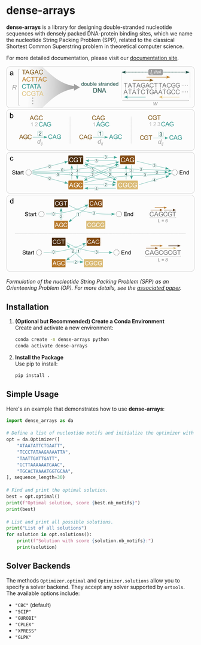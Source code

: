 # dense-arrays

**dense-arrays** is a library for designing double-stranded nucleotide sequences with densely packed DNA-protein binding sites, which we name the nucleotide String Packing Problem (SPP), related to the classical Shortest Common Superstring problem in theoretical computer science.

For more detailed documentation, please visit our [documentation site](https://dunloplab.gitlab.io/dense-arrays).

<img src="images/SPP_overview.png" alt="Dense Arrays Diagram" width="600"/>

*Formulation of the nucleotide String Packing Problem (SPP) as an Orienteering Problem (OP). For more details, see the [associated paper](https://journals.plos.org/ploscompbiol/article?id=10.1371/journal.pcbi.1012276).*

## Installation

1. **(Optional but Recommended) Create a Conda Environment**  
   Create and activate a new environment:
   ```bash
   conda create -n dense-arrays python
   conda activate dense-arrays
   ```

2. **Install the Package**  
   Use pip to install:
   ```bash
   pip install .
   ```

## Simple Usage

Here's an example that demonstrates how to use **dense-arrays**:

```python
import dense_arrays as da

# Define a list of nucleotide motifs and initialize the optimizer with a target sequence length.
opt = da.Optimizer([
    "ATAATATTCTGAATT",
    "TCCCTATAAGAAAATTA",
    "TAATTGATTGATT",
    "GCTTAAAAAATGAAC",
    "TGCACTAAAATGGTGCAA",
], sequence_length=30)

# Find and print the optimal solution.
best = opt.optimal()
print(f"Optimal solution, score {best.nb_motifs}")
print(best)

# List and print all possible solutions.
print("List of all solutions")
for solution in opt.solutions():
    print(f"Solution with score {solution.nb_motifs}:")
    print(solution)
```

## Solver Backends

The methods `Optimizer.optimal` and `Optimizer.solutions` allow you to specify a solver backend. They accept any solver supported by `ortools`. The available options include:

- `"CBC"` (default)
- `"SCIP"`
- `"GUROBI"`
- `"CPLEX"`
- `"XPRESS"`
- `"GLPK"`
